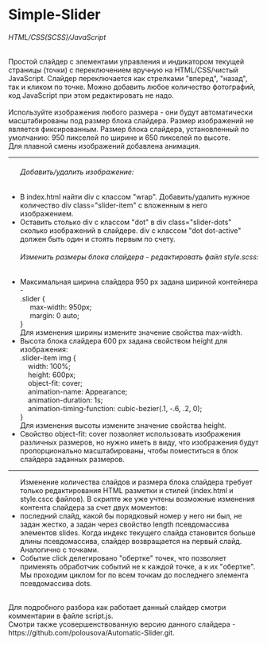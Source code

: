 # Simple-Slider

<h6>HTML/CSS(SCSS)/JavaScript</h6>

Простой слайдер с элементами управления и индикатором текущей страницы (точки) с переключением вручную на HTML/CSS/чистый JavaScript.
Слайдер переключается как стрелками "вперед", "назад", так и кликом по точке.
Можно добавить любое количество фотографий, код JavaScript при этом редактировать не надо.<br><br>
Используйте изображения любого размера - они будут автоматически масштабированы под размер блока слайдера. Размер изображений не является фиксированным.
Размер блока слайдера, установленный по умолчанию: 950 пикселей по ширине и 650 пикселей по высоте.<br>
Для плавной смены изображений добавлена анимация.
<hr>
<ul><h6>Добавить/удалить изображение:</h6>
  <li>В index.html найти div с классом "wrap". Добавить/удалить нужное количество div class="slider-item" с вложенным в него изображением.</li>
  <li>Оставить столько div с классом "dot" в div class="slider-dots" сколько изображений в слайдере. div с классом "dot dot-active" должен быть один и стоять первым по счету.</li>
</ul>
<ul><h6>Изменить размеры блока слайдера - редактировать файл style.scss:</h6>
  <li>Максимальная ширина слайдера 950 px задана шириной контейнера - <br>
    .slider {<br>
	&nbsp;&nbsp;&nbsp;&nbsp; max-width: 950px;<br>
	&nbsp;&nbsp;&nbsp;&nbsp; margin: 0 auto;<br>
    } <br>
   Для изменения ширины измените значение свойства max-width.
  </li>
  <li>Высота блока слайдера 600 px задана свойством height для изображения: <br>
    .slider-item img {<br>
      &nbsp;&nbsp;&nbsp;&nbsp;width: 100%;<br>
      &nbsp;&nbsp;&nbsp;&nbsp;height: 600px;<br>
      &nbsp;&nbsp;&nbsp;&nbsp;object-fit: cover;<br>
      &nbsp;&nbsp;&nbsp;&nbsp;animation-name: Appearance;<br>
      &nbsp;&nbsp;&nbsp;&nbsp;animation-duration: 1s;<br>
      &nbsp;&nbsp;&nbsp;&nbsp;animation-timing-function: cubic-bezier(.1, -.6, .2, 0);<br>
    } <br>
  Для изменения высоты измените значение свойства height.
  </li>
  <li>Свойство object-fit: cover позволяет использовать изображения различных размеров, но нужно иметь в виду, что изображения будут пропорционально масштабированы, чтобы поместиться в блок слайдера заданных размеров.</li>
</ul>
<hr>
<ul>Изменение количества слайдов и размера блока слайдера требует только редактирования HTML разметки и стилей (index.html и style.cscc файлов). В скрипте же уже учтены возможные изменения контента слайдера за счет двух моментов:
	<li>последний слайд, какой бы порядковый номер у него ни был, не задан жестко, а задан через свойство length псевдомассива элементов slides. Когда индекс текущего слайда становится больше длины псевдомассива, слайдер возвращается на первый слайд.<br>
	Аналогично с точками.</li>
	<li>Событие click делегировано "обертке" точек, что позволяет применять обработчик событий не к каждой точке, а к их "обертке". Мы проходим циклом for по всем точкам до последнего элемента псевдомассива dots.</li>
</ul><br>
Для подробного разбора как работает данный слайдер смотри комментарии в файле script.js.<br>
Смотри также усовершенствованную версию данного слайдера - https://github.com/polousova/Automatic-Slider.git. 
